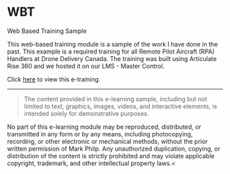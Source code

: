 # WBT
Web Based Training Sample

This web-based training module is a sample of the work I have done in the past. This example is a required training for all Remote Pilot Aircraft (RPA) Handlers at Drone Delivery Canada.
The training was built using Articulate Rise 360 and we hosted it on our LMS - Master Control. 

Click [here](https://vrbabapancake.github.io/WBT/#/) to view this e-training.

---

>The content provided in this e-learning sample, including but not limited to text, graphics, images, videos, and interactive elements, is intended solely for demonstrative purposes. 

No part of this e-learning module may be reproduced, distributed, or transmitted in any form or by any means, including photocopying, recording, or other electronic or mechanical methods, without the prior written permission of Mark Philp. Any unauthorized duplication, copying, or distribution of the content is strictly prohibited and may violate applicable copyright, trademark, and other intellectual property laws.<
